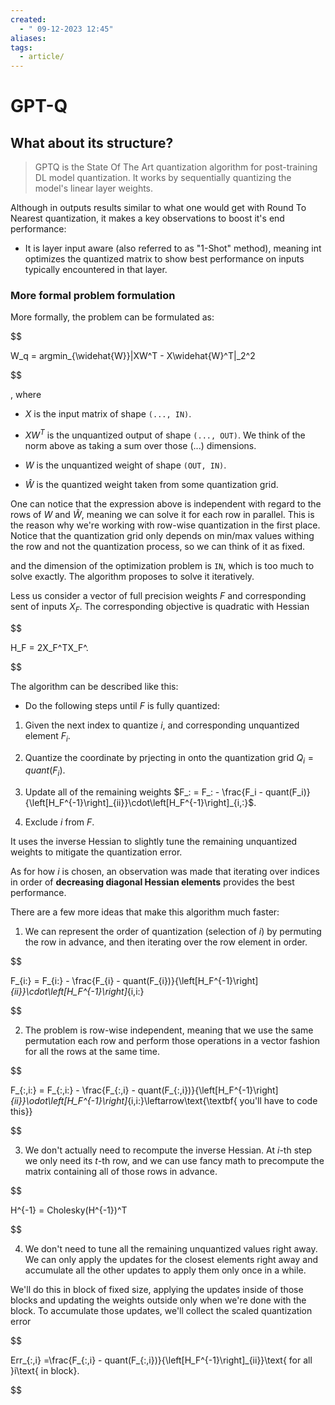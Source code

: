 ```yaml
---
created:
  - " 09-12-2023 12:45"
aliases: 
tags:
  - article/
---
```


# GPT-Q

## What about its structure?

> GPTQ is the State Of The Art quantization algorithm for post-training DL model quantization. It works by sequentially quantizing the model's linear layer weights.

  

Although in outputs results similar to what one would get with Round To Nearest quantization, it makes a key observations to boost it's end performance:

* It is layer input aware (also referred to as "1-Shot" method), meaning int optimizes the quantized matrix to show best performance on inputs typically encountered in that layer.

### More formal problem formulation
More formally, the problem can be formulated as:

$$

W_q = argmin_{\widehat{W}}\|XW^T - X\widehat{W}^T\|_2^2

$$

, where

* $X$ is the input matrix of shape `(..., IN)`.

* $XW^T$ is the unquantized output of shape `(..., OUT)`. We think of the norm above as taking a sum over those (...) dimensions.

* $W$ is the unquantized weight of shape `(OUT, IN)`.

* $\widehat{W}$ is the quantized weight taken from some quantization grid.

  

One can notice that the expression above is independent with regard to the rows of $W$ and $\widehat{W}$, meaning we can solve it for each row in parallel. This is the reason why we're working with row-wise quantization in the first place. Notice that the quantization grid only depends on min/max values withing the row and not the quantization process, so we can think of it as fixed.

  

and the dimension of the optimization problem is `IN`, which is too much to solve exactly. The algorithm proposes to solve it iteratively.

  

Less us consider a vector of full precision weights $F$ and corresponding sent of inputs $X_F$. The corresponding objective is quadratic with Hessian

$$

H_F = 2X_F^TX_F^.

$$

The algorithm can be described like this:

* Do the following steps until $F$ is fully quantized:

1. Given the next index to quantize $i$, and corresponding unquantized element $F_i$.

2. Quantize the coordinate by prjecting in onto the quantization grid $Q_i = quant(F_i)$.

3. Update all of the remaining weights $F_: = F_: - \frac{F_i - quant(F_i)}{\left[H_F^{-1}\right]_{ii}}\cdot\left[H_F^{-1}\right]_{i,:}$.

4. Exclude $i$ from $F$.

  

It uses the inverse Hessian to slightly tune the remaining unquantized weights to mitigate the quantization error.

  

As for how $i$ is chosen, an observation was made that iterating over indices in order of **decreasing diagonal Hessian elements** provides the best performance.

  

There are a few more ideas that make this algorithm much faster:

1. We can represent the order of quantization (selection of $i$) by permuting the row in advance, and then iterating over the row element in order.

$$

F_{i:} = F_{i:} - \frac{F_{i} - quant(F_{i})}{\left[H_F^{-1}\right]_{ii}}\cdot\left[H_F^{-1}\right]_{i,i:}

$$

2. The problem is row-wise independent, meaning that we use the same permutation each row and perform those operations in a vector fashion for all the rows at the same time.

$$

F_{:,i:} = F_{:,i:} - \frac{F_{:,i} - quant(F_{:,i})}{\left[H_F^{-1}\right]_{ii}}\odot\left[H_F^{-1}\right]_{i,i:}\leftarrow\text{\textbf{ you'll have to code this}}

$$

3. We don't actually need to recompute the inverse Hessian. At $i$-th step we only need its $t$-th row, and we can use fancy math to precompute the matrix containing all of those rows in advance.

$$

H^{-1} = Cholesky(H^{-1})^T

$$

  

4. We don't need to tune all the remaining unquantized values right away. We can only apply the updates for the closest elements right away and accumulate all the other updates to apply them only once in a while.

  

We'll do this in block of fixed size, applying the updates inside of those blocks and updating the weights outside only when we're done with the block. To accumulate those updates, we'll collect the scaled quantization error

$$

Err_{:,i} =\frac{F_{:,i} - quant(F_{:,i})}{\left[H_F^{-1}\right]_{ii}}\text{ for all }i\text{ in block}.

$$